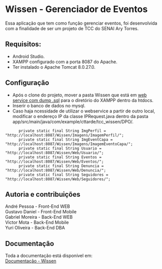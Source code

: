 ﻿# Wissen - Gerenciador de Eventos

Essa aplicação que tem como função gerenciar eventos, foi desenvolvida com a finalidade de ser um projeto de TCC do SENAI Ary Torres.

## Requisitos:

- Android Studio.
- XAMPP configurado com a porta 8087 do Apache.
- Ter instalado o Apache Tomcat 8.0.27.0.

## Configuração
  
- Após o clone do projeto, mover a pasta Wissen que está em [web service com dump .sql](https://github.com/yurisnke/Wissen-ANDROID/tree/master/web%20service%20com%20dump%20.sql) para o diretório do XAMPP dentro da htdocs.
- Inserir o banco de dados no mysql.
- Caso haja ncessidade de utilizar o webservice a partir de outro local, modificar o endereço IP da classe IPRequest.java dentro da pasta app/src/main/java/com/example/cttarde/tcc_wissen/DPO/.
```  
      private static final String ImgPerfil = "http://localhost:8087/Wissen/Imagens/ImagemPerfil/";
      private static final String ImgEventCapa = "http://localhost:8087/Wissen/Imagens/ImagemEventoCapa/";
      private static final String Usuario = "http://localhost:8087/Wissen/Web/Usuario/";
      private static final String Eventos = "http://localhost:8087/Wissen/Web/Eventos/";
      private static final String Denuncia = "http://localhost:8087/Wissen/Web/Denuncia/";  
      private static final String Seguidores = "http://localhost:8087/Wissen/Web/Seguidores/";
```  
  
## Autoria e contribuições

  André Pessoa - Front-End WEB  
  Gustavo Daniel - Front-End Mobile  
  Gabriel Moreira - Back-End WEB  
  Victor Mota - Back-End Mobile  
  Yuri Oliveira - Back-End DBA  

## Documentação

  Toda a documentação está disponível em:  
  [Documentação - Wissen](https://drive.google.com/file/d/1F5SahXPKcBgM-gkpSa3UhC6aesu4IiIY/view)
